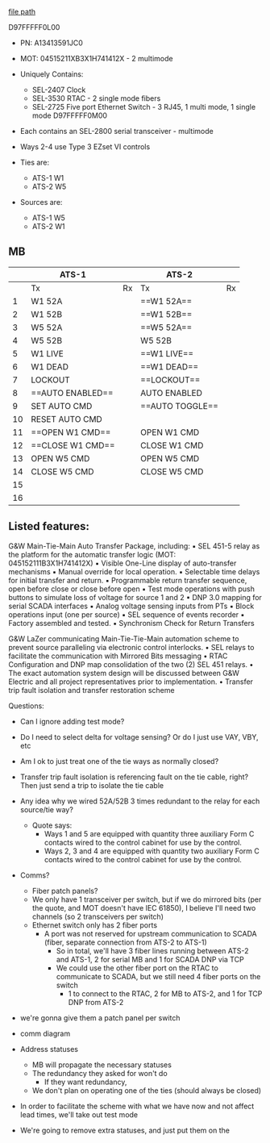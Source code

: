 
[file path](<file:///C:\Users\jnetherton\G&W Electric Co\US-PowerGridAutomation - Documents\_Lazer\117631 - Kennedy Space Center>)

D97FFFFF0L00
- PN: A13413591JC0
- MOT: 04515211XB3X1H741412X - 2 multimode
- Uniquely Contains:
	- SEL-2407 Clock
	- SEL-3530 RTAC - 2 single mode fibers
	- SEL-2725 Five port Ethernet Switch - 3 RJ45, 1 multi mode, 1 single mode
D97FFFFF0M00


- Each contains an SEL-2800 serial transceiver - multimode
- Ways 2-4 use Type 3 EZset VI controls
- Ties are:
	- ATS-1 W1
	- ATS-2 W5
- Sources are:
	- ATS-1 W5
	- ATS-2 W1

## MB

|     | ATS-1            |     | ATS-2           |     |
| --- | ---------------- | --- | --------------- | --- |
|     | Tx               | Rx  | Tx              | Rx  |
| 1   | W1 52A           |     | ==W1 52A==      |     |
| 2   | W1 52B           |     | ==W1 52B==      |     |
| 3   | W5 52A           |     | ==W5 52A==      |     |
| 4   | W5 52B           |     | W5 52B          |     |
| 5   | W1 LIVE          |     | ==W1 LIVE==     |     |
| 6   | W1 DEAD          |     | ==W1 DEAD==     |     |
| 7   | LOCKOUT          |     | ==LOCKOUT==     |     |
| 8   | ==AUTO ENABLED== |     | AUTO ENABLED    |     |
| 9   | SET AUTO CMD     |     | ==AUTO TOGGLE== |     |
| 10  | RESET AUTO CMD   |     |                 |     |
| 11  | ==OPEN W1 CMD==  |     | OPEN W1 CMD     |     |
| 12  | ==CLOSE W1 CMD== |     | CLOSE W1 CMD    |     |
| 13  | OPEN W5 CMD      |     | OPEN W5 CMD     |     |
| 14  | CLOSE W5 CMD     |     | CLOSE W5 CMD    |     |
| 15  |                  |     |                 |     |
| 16  |                  |     |                 |     |



## Listed features:
G&W Main-Tie-Main Auto Transfer Package, including:
	▪ SEL 451-5 relay as the platform for the automatic transfer logic (MOT: 045152111B3X1H741412X)
	▪ Visible One-Line display of auto-transfer mechanisms
	▪ Manual override for local operation.
	▪ Selectable time delays for initial transfer and return.
	▪ Programmable return transfer sequence, open before close or close before open
	▪ Test mode operations with push buttons to simulate loss of voltage for source 1 and 2
	▪ DNP 3.0 mapping for serial SCADA interfaces
	▪ Analog voltage sensing inputs from PTs
	▪ Block operations input (one per source)
	▪ SEL sequence of events recorder
	▪ Factory assembled and tested.
	▪ Synchronism Check for Return Transfers

G&W LaZer communicating Main-Tie-Tie-Main automation scheme to prevent source paralleling via electronic 
control interlocks.
• SEL relays to facilitate the communication with Mirrored Bits messaging
• RTAC Configuration and DNP map consolidation of the two (2) SEL 451 relays.
• The exact automation system design will be discussed between G&W Electric and all project representatives 
prior to implementation.
• Transfer trip fault isolation and transfer restoration scheme

Questions:
- Can I ignore adding test mode?
- Do I need to select delta for voltage sensing? Or do I just use VAY, VBY, etc
- Am I ok to just treat one of the tie ways as normally closed?
- Transfer trip fault isolation is referencing fault on the tie cable, right? Then just send a trip to isolate the tie cable
- Any idea why we wired 52A/52B 3 times redundant to the relay for each source/tie way?
	- Quote says:
		- Ways 1 and 5 are equipped with quantity three auxiliary Form C contacts wired to the control cabinet for use by the control.
		- Ways 2, 3 and 4 are equipped with quantity two auxiliary Form C contacts wired to the control cabinet for use by the control.
- Comms?
	- Fiber patch panels?
	- We only have 1 transceiver per switch, but if we do mirrored bits (per the quote, and MOT doesn't have IEC 61850), I believe I'll need two channels (so 2 transceivers per switch)
	- Ethernet switch only has 2 fiber ports
		- A port was not reserved for upstream communication to SCADA (fiber, separate connection from ATS-2 to ATS-1)
			- So in total, we'll have 3 fiber lines running between ATS-2 and ATS-1, 2 for serial MB and 1 for SCADA DNP via TCP
			- We could use the other fiber port on the RTAC to communicate to SCADA, but we still need 4 fiber ports on the switch
				- 1 to connect to the RTAC, 2 for MB to ATS-2, and 1 for TCP DNP from ATS-2



- we're gonna give them a patch panel per switch
- comm diagram
- Address statuses
	- MB will propagate the necessary statuses
	- The redundancy they asked for won't do
		- If they want redundancy, 
	- We don't plan on operating one of the ties (should always be closed)
- In order to facilitate the scheme with what we have now and not affect lead times, we'll take out test mode
- We're going to remove extra statuses, and just put them on the 